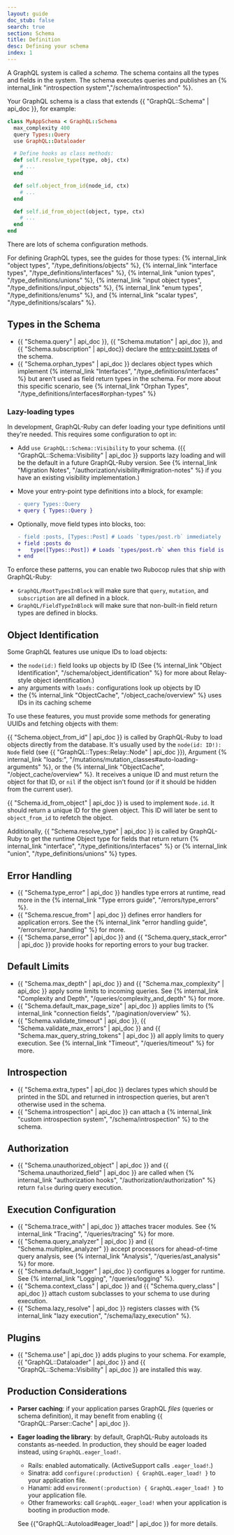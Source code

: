 ```yaml
---
layout: guide
doc_stub: false
search: true
section: Schema
title: Definition
desc: Defining your schema
index: 1
---
```



A GraphQL system is called a _schema_. The schema contains all the types and fields in the system. The schema executes queries and publishes an {% internal_link "introspection system","/schema/introspection" %}.

Your GraphQL schema is a class that extends {{ "GraphQL::Schema" | api_doc }}, for example:

```ruby
class MyAppSchema < GraphQL::Schema
  max_complexity 400
  query Types::Query
  use GraphQL::Dataloader

  # Define hooks as class methods:
  def self.resolve_type(type, obj, ctx)
    # ...
  end

  def self.object_from_id(node_id, ctx)
    # ...
  end

  def self.id_from_object(object, type, ctx)
    # ...
  end
end
```

There are lots of schema configuration methods.

For defining GraphQL types, see the guides for those types: {% internal_link "object types", "/type_definitions/objects" %}, {% internal_link "interface types", "/type_definitions/interfaces" %}, {% internal_link "union types", "/type_definitions/unions" %},  {% internal_link "input object types", "/type_definitions/input_objects" %}, {% internal_link "enum types", "/type_definitions/enums" %}, and {% internal_link "scalar types", "/type_definitions/scalars" %}.

## Types in the Schema

- {{ "Schema.query" | api_doc }}, {{ "Schema.mutation" | api_doc }}, and {{ "Schema.subscription" | api_doc}} declare the [entry-point types](https://graphql.org/learn/schema/#the-query-and-mutation-types) of the schema.
- {{ "Schema.orphan_types" | api_doc }} declares object types which implement {% internal_link "Interfaces", "/type_definitions/interfaces" %} but aren't used as field return types in the schema. For more about this specific scenario, see {% internal_link "Orphan Types", "/type_definitions/interfaces#orphan-types" %}

### Lazy-loading types

In development, GraphQL-Ruby can defer loading your type definitions until they're needed. This requires some configuration to opt in:

- Add `use GraphQL::Schema::Visibility` to your schema. ({{ "GraphQL::Schema::Visibility" | api_doc }} supports lazy loading and will be the default in a future GraphQL-Ruby version. See {% internal_link "Migration Notes", "/authorization/visibility#migration-notes" %} if you have an existing visibility implementation.)
- Move your entry-point type definitions into a block, for example:

  ```diff
  - query Types::Query
  + query { Types::Query }
  ```

- Optionally, move field types into blocks, too:

  ```diff
  - field :posts, [Types::Post] # Loads `types/post.rb` immediately
  + field :posts do
  +   type([Types::Post]) # Loads `types/post.rb` when this field is used in a query
  + end
  ```

To enforce these patterns, you can enable two Rubocop rules that ship with GraphQL-Ruby:

- `GraphQL/RootTypesInBlock` will make sure that `query`, `mutation`, and `subscription` are all defined in a block.
- `GraphQL/FieldTypeInBlock` will make sure that non-built-in field return types are defined in blocks.

## Object Identification

Some GraphQL features use unique IDs to load objects:

- the `node(id:)` field looks up objects by ID (See {% internal_link "Object Identification", "/schema/object_identification" %} for more about Relay-style object identification.)
- any arguments with `loads:` configurations look up objects by ID
- the {% internal_link "ObjectCache", "/object_cache/overview" %} uses IDs in its caching scheme

To use these features, you must provide some methods for generating UUIDs and fetching objects with them:

{{ "Schema.object_from_id" | api_doc }} is called by GraphQL-Ruby to load objects directly from the database. It's usually used by the `node(id: ID!): Node` field (see {{ "GraphQL::Types::Relay::Node" | api_doc }}), Argument {% internal_link "loads:", "/mutations/mutation_classes#auto-loading-arguments" %}, or the {% internal_link "ObjectCache", "/object_cache/overview" %}. It receives a unique ID and must return the object for that ID, or `nil` if the object isn't found (or if it should be hidden from the current user).

{{ "Schema.id_from_object" | api_doc }} is used to implement `Node.id`. It should return a unique ID for the given object. This ID will later be sent to `object_from_id` to refetch the object.

Additionally, {{ "Schema.resolve_type" | api_doc }} is called by GraphQL-Ruby to get the runtime Object type for fields that return return {% internal_link "interface", "/type_definitions/interfaces" %} or {% internal_link "union", "/type_definitions/unions" %} types.

## Error Handling

- {{ "Schema.type_error" | api_doc }} handles type errors at runtime, read more in the {% internal_link "Type errors guide", "/errors/type_errors" %}.
- {{ "Schema.rescue_from" | api_doc }} defines error handlers for application errors. See the {% internal_link "error handling guide", "/errors/error_handling" %} for more.
- {{ "Schema.parse_error" | api_doc }} and {{ "Schema.query_stack_error" | api_doc }} provide hooks for reporting errors to your bug tracker.

## Default Limits

- {{ "Schema.max_depth" | api_doc }} and {{ "Schema.max_complexity" | api_doc }} apply some limits to incoming queries. See {% internal_link "Complexity and Depth", "/queries/complexity_and_depth" %} for more.
- {{ "Schema.default_max_page_size" | api_doc }} applies limits to {% internal_link "connection fields", "/pagination/overview" %}.
- {{ "Schema.validate_timeout" | api_doc }}, {{ "Schema.validate_max_errors" | api_doc }} and {{ "Schema.max_query_string_tokens" | api_doc }} all apply limits to query execution. See {% internal_link "Timeout", "/queries/timeout" %} for more.

## Introspection

- {{ "Schema.extra_types" | api_doc }} declares types which should be printed in the SDL and returned in introspection queries, but aren't otherwise used in the schema.
- {{ "Schema.introspection" | api_doc }} can attach a {% internal_link "custom introspection system", "/schema/introspection" %} to the schema.

## Authorization

- {{ "Schema.unauthorized_object" | api_doc }} and {{ "Schema.unauthorized_field" | api_doc }} are called when {% internal_link "authorization hooks", "/authorization/authorization" %} return `false` during query execution.

## Execution Configuration

- {{ "Schema.trace_with" | api_doc }} attaches tracer modules. See {% internal_link "Tracing", "/queries/tracing" %} for more.
- {{ "Schema.query_analyzer" | api_doc }} and {{ "Schema.multiplex_analyzer" }} accept processors for ahead-of-time query analysis, see {% internal_link "Analysis", "/queries/ast_analysis" %} for more.
- {{ "Schema.default_logger" | api_doc }} configures a logger for runtime. See {% internal_link "Logging", "/queries/logging" %}.
- {{ "Schema.context_class" | api_doc }} and {{ "Schema.query_class" | api_doc }} attach custom subclasses to your schema to use during execution.
- {{ "Schema.lazy_resolve" | api_doc }} registers classes with {% internal_link "lazy execution", "/schema/lazy_execution" %}.

## Plugins

- {{ "Schema.use" | api_doc }} adds plugins to your schema. For example, {{ "GraphQL::Dataloader" | api_doc }} and {{ "GraphQL::Schema::Visibility" | api_doc }} are installed this way.

## Production Considerations

- __Parser caching__: if your application parses GraphQL _files_ (queries or schema definition), it may benefit from enabling {{ "GraphQL::Parser::Cache" | api_doc }}.
- __Eager loading the library__: by default, GraphQL-Ruby autoloads its constants as-needed. In production, they should be eager loaded instead, using `GraphQL.eager_load!`.

  - Rails: enabled automatically. (ActiveSupport calls `.eager_load!`.)
  - Sinatra: add `configure(:production) { GraphQL.eager_load! }` to your application file.
  - Hanami: add `environment(:production) { GraphQL.eager_load! }` to your application file.
  - Other frameworks: call `GraphQL.eager_load!` when your application is booting in production mode.

  See {{"GraphQL::Autoload#eager_load!" | api_doc }} for more details.
